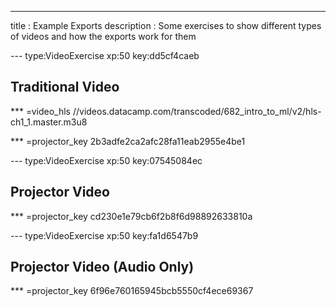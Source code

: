 ---
title       : Example Exports
description : Some exercises to show different types of videos and how the exports work for them


--- type:VideoExercise xp:50 key:dd5cf4caeb
## Traditional Video

*** =video_hls
//videos.datacamp.com/transcoded/682_intro_to_ml/v2/hls-ch1_1.master.m3u8

*** =projector_key
2b3adfe2ca2afc28fa11eab2955e4be1


--- type:VideoExercise xp:50 key:07545084ec
## Projector Video

*** =projector_key
cd230e1e79cb6f2b8f6d98892633810a


--- type:VideoExercise xp:50 key:fa1d6547b9
## Projector Video (Audio Only)

*** =projector_key
6f96e760165945bcb5550cf4ece69367
